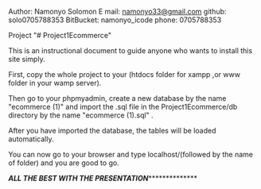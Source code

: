 Author: Namonyo Solomon
E mail: namonyo33@gmail.com
github: solo0705788353
BitBucket: namonyo_icode
phone: 0705788353

Project "# Project1Ecommerce"


This is an instructional document to guide anyone who wants to install this site simply.

First, copy the whole project to your (htdocs folder for xampp ,or www folder in your wamp server).

Then go to your phpmyadmin, create a new database by the name "ecommerce (1)" and import the .sql file in the 
Project1Ecommerce/db directory by the name "ecommerce (1).sql" .

After you have imported the database, the tables will be loaded automatically.

You can now go to your browser and type localhost/(followed by the name of folder) and you are good to go.


***************************************ALL THE BEST WITH THE PRESENTATION*****************************************************
